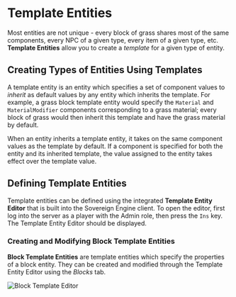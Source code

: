 # Template Entities

Most entities are not unique - every block of grass shares most of the same components, every
NPC of a given type, every item of a given type, etc. **Template Entities** allow you to create
a *template* for a given type of entity.

## Creating Types of Entities Using Templates

A template entity is an entity which specifies a set of component values to *inherit* as default
values by any entity which inherits the template. For example, a grass block template entity would
specify the `Material` and `MaterialModifier` components corresponding to a grass material; every
block of grass would then inherit this template and have the grass material by default.

When an entity inherits a template entity, it takes on the same component values as the template
by default. If a component is specified for both the entity and its inherited template, the
value assigned to the entity takes effect over the template value.

## Defining Template Entities

Template entities can be defined using the integrated **Template Entity Editor** that is built
into the Sovereign Engine client. To open the editor, first log into the server as a player with
the Admin role, then press the `Ins` key. The Template Entity Editor should be displayed.

### Creating and Modifying Block Template Entities

**Block Template Entities** are template entities which specify the properties of a block entity.
They can be created and modified through the Template Entity Editor using the *Blocks* tab.

![Block Template Editor](images/block_template_editor.png)

